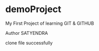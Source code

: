 # demoProject
My First Project of learning GIT &amp; GITHUB


Author SATYENDRA

clone file successfully
